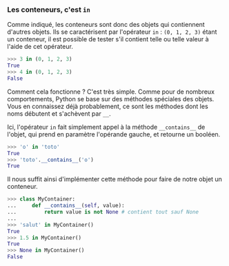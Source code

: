 ### Les conteneurs, c'est `in`

Comme indiqué, les conteneurs sont donc des objets qui contiennent d'autres objets.
Ils se caractérisent par l'opérateur `in` : `(0, 1, 2, 3)` étant un conteneur, il est possible de tester s'il contient telle ou telle valeur à l'aide de cet opérateur.

```python
>>> 3 in (0, 1, 2, 3)
True
>>> 4 in (0, 1, 2, 3)
False
```

Comment cela fonctionne ? C'est très simple. Comme pour de nombreux comportements, Python se base sur des méthodes spéciales des objets.
Vous en connaissez déjà probablement, ce sont les méthodes dont les noms débutent et s'achèvent par `__`.

Ici, l'opérateur `in` fait simplement appel à la méthode `__contains__` de l'objet, qui prend en paramètre l'opérande gauche, et retourne un booléen.

```python
>>> 'o' in 'toto'
True
>>> 'toto'.__contains__('o')
True
```

Il nous suffit ainsi d'implémenter cette méthode pour faire de notre objet un conteneur.

```python
>>> class MyContainer:
...     def __contains__(self, value):
...         return value is not None # contient tout sauf None
...
>>> 'salut' in MyContainer()
True
>>> 1.5 in MyContainer()
True
>>> None in MyContainer()
False
```
